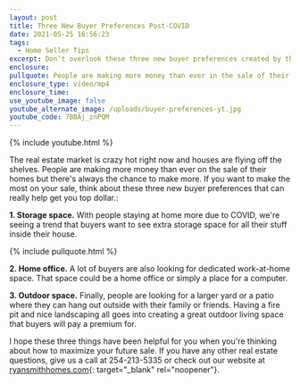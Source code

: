 ```yaml
---
layout: post
title: Three New Buyer Preferences Post-COVID
date: 2021-05-25 16:56:23
tags:
  - Home Seller Tips
excerpt: Don’t overlook these three new buyer preferences created by the pandemic.
enclosure:
pullquote: People are making more money than ever in the sale of their home.
enclosure_type: video/mp4
enclosure_time:
use_youtube_image: false
youtube_alternate_image: /uploads/buyer-preferences-yt.jpg
youtube_code: 7BBAj_znPQM
---
```

{% include youtube.html %}

The real estate market is crazy hot right now and houses are flying off the shelves. People are making more money than ever on the sale of their homes but there's always the chance to make more. If you want to make the most on your sale, think about these three new buyer preferences that can really help get you top dollar.:

**1\. Storage space.** With people staying at home more due to COVID, we're seeing a trend that buyers want to see extra storage space for all their stuff inside their house.&nbsp;

{% include pullquote.html %}

**2\. Home office.** A lot of buyers are also looking for dedicated work-at-home space. That space could be a home office or simply a place for a computer.

**3\. Outdoor space.** Finally, people are looking for a larger yard or a patio where they can hang out outside with their family or friends. Having a fire pit and nice landscaping all goes into creating a great outdoor living space that buyers will pay a premium for.&nbsp;

I hope these three things have been helpful for you when you're thinking about how to maximize your future sale. If you have any other real estate questions, give us a call at 254-213-5335 or check out our website at [ryansmithhomes.com](http://ryansmithhomes.com){: target="_blank" rel="noopener"}.

